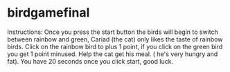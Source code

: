 # birdgamefinal
Instructions:
Once you press the start button the birds will begin to switch between rainbow and green,
Cariad (the cat) only likes the taste of rainbow birds. 
Click on the rainbow bird to plus 1 point, if you click on the green bird you get 1 point minused.
Help the cat get his meal. ( he's very hungry and fat). You have 20 seconds once you click start, good luck.
